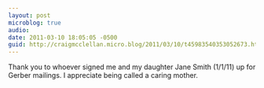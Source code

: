 ```yaml
---
layout: post
microblog: true
audio: 
date: 2011-03-10 18:05:05 -0500
guid: http://craigmcclellan.micro.blog/2011/03/10/t45983540353052673.html
---
```

Thank you to whoever signed me and my daughter Jane Smith (1/1/11) up for Gerber mailings. I appreciate being called a caring mother.
